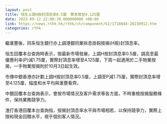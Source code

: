 ```yaml
---
layout: post
title: 恒生上調H按封頂息率0.5厘　實息增至4.125厘
date: 2023-09-12 22:08:39.000000000 +08:00
link: https://news.rthk.hk/rthk/ch/component/k2/1718044-20230912.htm
categories: rthk
---
```


繼滙豐後，同系恒生銀行亦上調港銀同業拆息掛鈎按揭(H按)封頂息率。

恒生回覆本台查詢時表示，按最新市場發展，上調H按封頂息率0.5厘，調高至最優惠利率(P)減1.75厘，實際封頂息率增至4.125厘，下周一起適用於二手物業按揭，一手物業按揭則於10月3日起生效。

市傳中銀香港亦計劃上調H按封頂息率0.5厘，上調至P減1.75厘，實際封頂息率增至4.125厘，幅度和水平均與滙豐看齊。

中銀回覆本台查詢表示，會按市場情況及客戶需求等各方面，不時重檢按揭服務條件，保持業務競爭力。

渣打香港回覆本台查詢指，按揭封頂息率水平與市場相若，以保持競爭力，實際上限和現金回贈水平，視乎個別客人情況。
